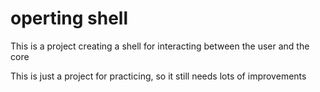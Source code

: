 # operting shell
This is a project creating a shell for interacting between the user and the core

This is just a project for practicing, so it still needs lots of improvements